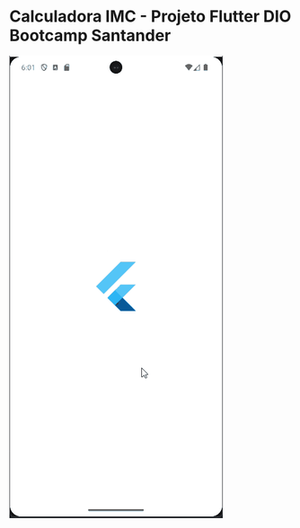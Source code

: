 # Calculadora IMC - Projeto Flutter DIO Bootcamp Santander

![Gif de exemplo da aplicação funcionando](media/images/sample-calculator-imc-workflow.gif)
